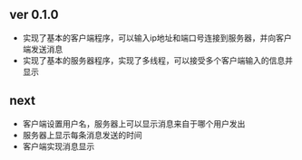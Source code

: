 ## ver 0.1.0

+ 实现了基本的客户端程序，可以输入ip地址和端口号连接到服务器，并向客户端发送消息
+ 实现了基本的服务器程序，实现了多线程，可以接受多个客户端输入的信息并显示  

## next
- 客户端设置用户名，服务器上可以显示消息来自于哪个用户发出
- 服务器上显示每条消息发送的时间
- 客户端实现消息显示